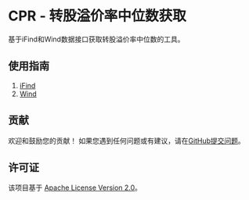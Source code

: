 # CPR - 转股溢价率中位数获取

基于iFind和Wind数据接口获取转股溢价率中位数的工具。

## 使用指南

1. [iFind](https://github.com/ZhouBinxin/CPR/blob/master/iFind.md)
2. [Wind](https://github.com/ZhouBinxin/CPR/blob/master/Wind.md)

## 贡献

欢迎和鼓励您的贡献！
如果您遇到任何问题或有建议，请在[GitHub提交问题](https://github.com/ZhouBinxin/CPR/issues)。

## 许可证

该项目基于 [Apache License Version 2.0](http://www.apache.org/licenses/LICENSE-2.0)。